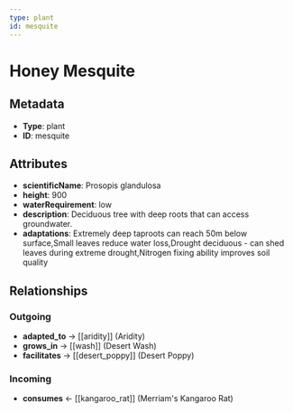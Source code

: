 ```yaml
---
type: plant
id: mesquite
---
```


# Honey Mesquite

## Metadata

- **Type**: plant
- **ID**: mesquite

## Attributes

- **scientificName**: Prosopis glandulosa
- **height**: 900
- **waterRequirement**: low
- **description**: Deciduous tree with deep roots that can access groundwater.
- **adaptations**: Extremely deep taproots can reach 50m below surface,Small leaves reduce water loss,Drought deciduous - can shed leaves during extreme drought,Nitrogen fixing ability improves soil quality

## Relationships

### Outgoing

- **adapted_to** → [[aridity]] (Aridity)
- **grows_in** → [[wash]] (Desert Wash)
- **facilitates** → [[desert_poppy]] (Desert Poppy)

### Incoming

- **consumes** ← [[kangaroo_rat]] (Merriam's Kangaroo Rat)

